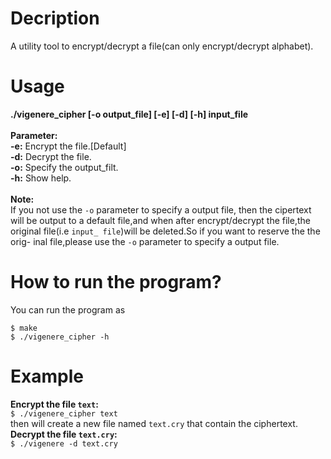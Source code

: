 # Decription
A utility tool to encrypt/decrypt a file(can only encrypt/decrypt alphabet).         
# Usage
**./vigenere\_cipher \[-o output\_file\] \[-e\] \[-d\] \[-h\] input\_file**           
<br />
**Parameter:**        
**-e:** Encrypt the file.[Default]      
**-d:** Decrypt the file.        
**-o:** Specify the output\_filt.     
**-h:** Show help.       
<br />
**Note:**          
If you not use the `-o` parameter to specify a output file,
then the cipertext will be output to a default file,and when
after encrypt/decrypt the file,the original file(i.e `input_
file`)will be deleted.So if you want to reserve the the orig-
inal file,please use the `-o` parameter to specify a output
file.
# How to run the program?
You can run the program as          
```
$ make        
$ ./vigenere_cipher -h
```
# Example
**Encrypt the file `text`:**          
`$ ./vigenere_cipher text`     
then will create a new file named `text.cry` that contain the ciphertext.              
**Decrypt the file `text.cry`:**           
`$ ./vigenere -d text.cry`        

